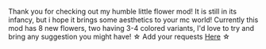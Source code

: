 Thank you for checking out my humble little flower mod! It is still in its infancy, but i hope it brings some aesthetics to your mc world!
Currently this mod has 8 new flowers, two having 3-4 colored variants, I'd love to try and bring any suggestion you might have! 
☆ Add your requests [Here](https://github.com/fadingRemembrancer/kawaflora/issues) ☆
